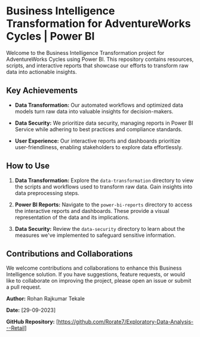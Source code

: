 # Business Intelligence Transformation for AdventureWorks Cycles | Power BI

Welcome to the Business Intelligence Transformation project for AdventureWorks Cycles using Power BI. This repository contains resources, scripts, and interactive reports that showcase our efforts to transform raw data into actionable insights.

## Key Achievements

- **Data Transformation:** Our automated workflows and optimized data models turn raw data into valuable insights for decision-makers.

- **Data Security:** We prioritize data security, managing reports in Power BI Service while adhering to best practices and compliance standards.

- **User Experience:** Our interactive reports and dashboards prioritize user-friendliness, enabling stakeholders to explore data effortlessly.

## How to Use

1. **Data Transformation:** Explore the `data-transformation` directory to view the scripts and workflows used to transform raw data. Gain insights into data preprocessing steps.

2. **Power BI Reports:** Navigate to the `power-bi-reports` directory to access the interactive reports and dashboards. These provide a visual representation of the data and its implications.

3. **Data Security:** Review the `data-security` directory to learn about the measures we've implemented to safeguard sensitive information.

## Contributions and Collaborations

We welcome contributions and collaborations to enhance this Business Intelligence solution. If you have suggestions, feature requests, or would like to collaborate on improving the project, please open an issue or submit a pull request.


**Author:** Rohan Rajkumar Tekale

**Date:** [29-09-2023]

**GitHub Repository:** [https://github.com/Rorate7/Exploratory-Data-Analysis---Retail]
